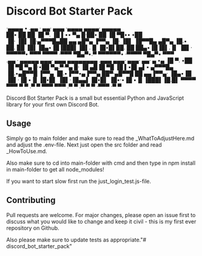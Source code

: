 # Discord Bot Starter Pack



·▄▄▄▄  ▪  .▄▄ ·  ▄▄·       ▄▄▄  ·▄▄▄▄      ▄▄▄▄·       ▄▄▄▄▄  
██▪ ██ ██ ▐█ ▀. ▐█ ▌▪▪     ▀▄ █·██▪ ██     ▐█ ▀█▪▪     •██    
▐█· ▐█▌▐█·▄▀▀▀█▄██ ▄▄ ▄█▀▄ ▐▀▀▄ ▐█· ▐█▌    ▐█▀▀█▄ ▄█▀▄  ▐█.▪  
██. ██ ▐█▌▐█▄▪▐█▐███▌▐█▌.▐▌▐█•█▌██. ██     ██▄▪▐█▐█▌.▐▌ ▐█▌·  
▀▀▀▀▀• ▀▀▀ ▀▀▀▀ ·▀▀▀  ▀█▄▀▪.▀  ▀▀▀▀▀▀•     ·▀▀▀▀  ▀█▄▀▪ ▀▀▀   
.▄▄ · ▄▄▄▄▄ ▄▄▄· ▄▄▄  ▄▄▄▄▄▄▄▄ .▄▄▄       ▄▄▄· ▄▄▄·  ▄▄· ▄ •▄ 
▐█ ▀. •██  ▐█ ▀█ ▀▄ █·•██  ▀▄.▀·▀▄ █·    ▐█ ▄█▐█ ▀█ ▐█ ▌▪█▌▄▌▪
▄▀▀▀█▄ ▐█.▪▄█▀▀█ ▐▀▀▄  ▐█.▪▐▀▀▪▄▐▀▀▄      ██▀·▄█▀▀█ ██ ▄▄▐▀▀▄·
▐█▄▪▐█ ▐█▌·▐█ ▪▐▌▐█•█▌ ▐█▌·▐█▄▄▌▐█•█▌    ▐█▪·•▐█ ▪▐▌▐███▌▐█.█▌
 ▀▀▀▀  ▀▀▀  ▀  ▀ .▀  ▀ ▀▀▀  ▀▀▀ .▀  ▀    .▀    ▀  ▀ ·▀▀▀ ·▀  ▀



Discord Bot Starter Pack is a small but essential Python and JavaScript library for your first own Discord Bot.


## Usage

Simply go to main folder and make sure to read the _WhatToAdjustHere.md and adjust the .env-file. Next just open the src folder and read _HowToUse.md.

Also make sure to cd into main-folder with cmd and then type in npm install in main-folder to get all node_modules!

If you want to start slow first run the just_login_test.js-file.


## Contributing
Pull requests are welcome. For major changes, please open an issue first to discuss what you would like to change and keep it civil - this is my
first ever repository on Github.

Also please make sure to update tests as appropriate."# discord_bot_starter_pack" 
